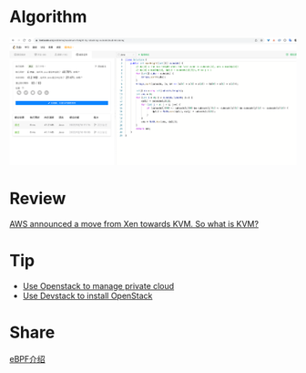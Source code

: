 # Algorithm

![1691. 堆叠长方体的最大高度](../../images/zhenran-2022-12-10-lc.png)

# Review

[AWS announced a move from Xen towards KVM. So what is KVM?
](https://www.freecodecamp.org/news/aws-just-announced-a-move-from-xen-towards-kvm-so-what-is-kvm/)


# Tip

- [Use Openstack to manage private cloud](https://www.youtube.com/watch?v=_gWfFEuert8)
- [Use Devstack to install OpenStack](https://docs.openstack.org/devstack/latest/)

# Share

[eBPF介绍](https://coolshell.cn/articles/22320.html)